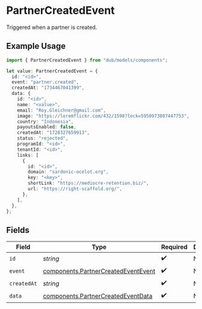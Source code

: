 # PartnerCreatedEvent

Triggered when a partner is created.

## Example Usage

```typescript
import { PartnerCreatedEvent } from "dub/models/components";

let value: PartnerCreatedEvent = {
  id: "<id>",
  event: "partner.created",
  createdAt: "1734467041399",
  data: {
    id: "<id>",
    name: "<value>",
    email: "Roy.Gleichner@gmail.com",
    image: "https://loremflickr.com/432/1598?lock=5950973807447753",
    country: "Indonesia",
    payoutsEnabled: false,
    createdAt: "1728327659913",
    status: "rejected",
    programId: "<id>",
    tenantId: "<id>",
    links: [
      {
        id: "<id>",
        domain: "sardonic-ocelot.org",
        key: "<key>",
        shortLink: "https://mediocre-retention.biz/",
        url: "https://right-scaffold.org/",
      },
    ],
  },
};
```

## Fields

| Field                                                                                      | Type                                                                                       | Required                                                                                   | Description                                                                                |
| ------------------------------------------------------------------------------------------ | ------------------------------------------------------------------------------------------ | ------------------------------------------------------------------------------------------ | ------------------------------------------------------------------------------------------ |
| `id`                                                                                       | *string*                                                                                   | :heavy_check_mark:                                                                         | N/A                                                                                        |
| `event`                                                                                    | [components.PartnerCreatedEventEvent](../../models/components/partnercreatedeventevent.md) | :heavy_check_mark:                                                                         | N/A                                                                                        |
| `createdAt`                                                                                | *string*                                                                                   | :heavy_check_mark:                                                                         | N/A                                                                                        |
| `data`                                                                                     | [components.PartnerCreatedEventData](../../models/components/partnercreatedeventdata.md)   | :heavy_check_mark:                                                                         | N/A                                                                                        |